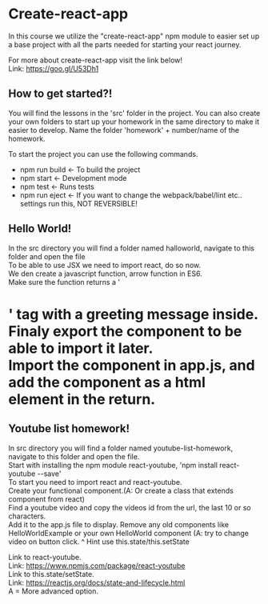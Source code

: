 # Create-react-app
In this course we utilize the "create-react-app" npm module to easier set up a base project with all the parts needed for starting your react journey.

For more about create-react-app visit the link below!  
Link: https://goo.gl/U53Dh1

## How to get started?!
You will find the lessons in the 'src' folder in the project.
You can also create your own folders to start up your homework in the same directory to make it easier to develop.
Name the folder 'homework' + number/name of the homework.

To start the project you can use the following commands.
* npm run build <- To build the project
* npm start <- Development mode  
* npm test <- Runs tests
* npm run eject <- If you want to change the webpack/babel/lint etc.. settings run this, NOT REVERSIBLE! 


## Hello World!
In the src directory you will find a folder named halloworld, navigate to this folder and open the file  
To be able to use JSX we need to import react, do so now.  
We den create a javascript function, arrow function in ES6.  
Make sure the function returns a '<h1>' tag with a greeting message inside.  
Finaly export the component to be able to import it later.  
Import the component in app.js, and add the component as a html element in the return.  


## Youtube list homework!
In src directory you will find a folder named youtube-list-homework, navigate to this folder and open the file.  
Start with installing the npm module react-youtube, 'npm install react-youtube --save'  
To start you need to import react and react-youtube.  
Create your functional component.(A: Or create a class that extends component from react)  
Find a youtube video and copy the videos id from the url, the last 10 or so characters.  
Add it to the app.js file to display. 
Remove any old components like HelloWorldExample or your own HelloWorld component 
(A: try to change video on button click. ^ Hint use this.state/this.setState  

Link to react-youtube.  
Link: https://www.npmjs.com/package/react-youtube   
Link to this.state/setState.  
Link: https://reactjs.org/docs/state-and-lifecycle.html  
A = More advanced option.  
